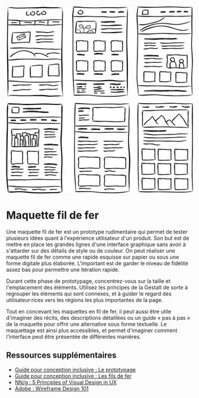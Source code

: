 ![Exemple d'une maquette fil de fer](exemple.webp)

# Maquette fil de fer

Une maquette fil de fer est un prototype rudimentaire qui permet de tester plusieurs idées quant à l'expérience utilisateur d'un produit. Son but est de mettre en place les grandes lignes d'une interface graphique sans avoir à s'attarder sur des détails de style ou de couleur. On peut réaliser une maquette fil de fer comme une rapide esquisse sur papier ou sous une forme digitale plus élaborée. L'important est de garder le niveau de fidélité assez bas pour permettre une itération rapide.

Durant cette phase de prototypage, concentrez-vous sur la taille et l'emplacement des éléments. Utilisez les principes de la Gestalt de sorte à regrouper les éléments qui sont connexes, et à guider le regard des utilisateur·rices vers les régions les plus importantes de la page.

Tout en concevant les maquettes en fil de fer, il peut aussi être utile d'imaginer des récits, des descriptions détaillées ou un guide « pas à pas » de la maquette pour offrir une alternative sous forme textuelle. Le maquettage est ainsi plus accessibles, et permet d'imaginer comment l'interface peut être présentée de différentes manières.

## Ressources supplémentaires

- [Guide pour conception inclusive : Le prototypage](https://guide.inclusivedesign.ca/fr/outils/le-prototypage/)
- [Guide pour conception inclusive : Les fils de fer](https://guide.inclusivedesign.ca/fr/outils/les-fils-de-fer/)
- [NN/g : 5 Principles of Visual Design in UX](https://www.nngroup.com/articles/principles-visual-design/)
- [Adobe : Wireframe Design 101](https://xd.adobe.com/ideas/process/wireframing/wireframe-design-101/)
